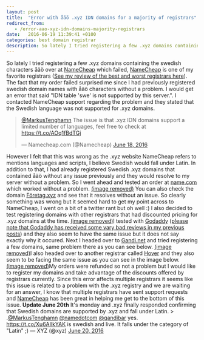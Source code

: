 ```yaml
---
layout: post
title:  "Error with åäö .xyz IDN domains for a majority of registrars"
redirect_from:
   - /error-aao-xyz-idn-domains-majority-registrars
date:   2016-06-19 11:39:41 +0100
categories: best domain registrar
description: So lately I tried registering a few .xyz domains containing the swedish characters åäö over at Name...
---
```


So lately I tried registering a few .xyz domains containing the swedish characters åäö over at [NameCheap](https://www.namecheap.com/?aff=101681) which failed, [NameCheap](https://www.namecheap.com/?aff=101681) is one of my favorite registrars ([See my review of the best and worst registrars here](http://tenghamn.com/best-and-worst-domain-registrars-my-review-2014)). The fact that my order failed surprised me since I had previously registered swedish domain names with åäö characters without a problem. I would get an error that said "IDN table 'swe' is not supported by this server.". I contacted NameCheap support regarding the problem and they stated that the Swedish language was not supported for .xyz domains.

> [@MarkusTenghamn](https://twitter.com/MarkusTenghamn) The issue is that .xyz IDN domains support a limited number of languages, feel free to check at <https://t.co/AOq1fBdTGj>
> 
>  — Namecheap.com (@Namecheap) [June 18, 2016](https://twitter.com/Namecheap/status/744272677070835712)

  However I felt that this was wrong as the .xyz website NameCheap refers to mentions languages and scripts, I believe Swedish would fall under Latin. In addition to that, I had already registered Swedish .xyz domains that contained åäö without any issue previously and they would resolve to my server without a problem. So I went ahead and tested an order at [name.com](http://name.com/) which worked without a problem. [(image removed)](http://tenghamn.com/wp-content/uploads/2016/06/ClOEiCAXIAAW5Gf.jpg) You can also check the domain [Företag.xyz](http://Företag.xyz) and see that it resolves without an issue. So clearly something was wrong but it seemed hard to get my point across to NameCheap, I went on a bit of a twitter rant but oh well :) I also decided to test registering domains with other registrars that had discounted pricing for .xyz domains at the time. [(image removed)](http://tenghamn.com/wp-content/uploads/2016/06/7b765e3072a3046ac26116766d3605db.jpg)I tested with [Godaddy](https://www.godaddy.com/) ([please note that Godaddy has received some vary bad reviews in my previous posts](http://tenghamn.com/best-and-worst-domain-registrars-my-review-2014)) and they also seem to have the same issue but it does not say exactly why it occured. Next I headed over to [Gandi.net](https://www.gandi.net/) and tried registering a few domains, same problem there as you can see below. [(image removed)](http://tenghamn.com/wp-content/uploads/2016/06/ClOKMujUYAAl4E8.jpg)I also headed over to another registrar called [Hover](https://www.hover.com/) and they also seem to be facing the same issue as you can see in the image below. [(image removed)](http://tenghamn.com/wp-content/uploads/2016/06/3671e67969b7b2e79369cdb5cdbbf76e.png)My orders were refunded so not a problem but I would like to register my domains and take advantage of the discounts offered by registrars currently. Since this error affects multiple registrars it seems like this issue is related to a problem with the .xyz registry and we are waiting for an answer, I know that multiple registrars have sent support requests and [NameCheap](https://www.namecheap.com/?aff=101681) has been great in helping me get to the bottom of this issue. **Update June 20th** It's monday and .xyz finally responded confirming that Swedish domains are supported by .xyz and fall under Latin. > .[@MarkusTenghamn](https://twitter.com/MarkusTenghamn) [@namedotcom](https://twitter.com/namedotcom) [@gandibar](https://twitter.com/gandibar) yes. <https://t.co/Xu6AIlkYAK> is swedish and live. It falls under the category of "Latin" ;) — XYZ (@xyz) [June 20, 2016](https://twitter.com/xyz/status/744952871423094784)